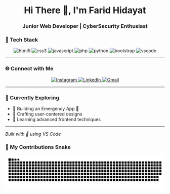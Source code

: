 <h1 align="center">Hi There 👋, I'm Farid Hidayat</h1>
<h3 align="center">Junior Web Developer | CyberSecurity Enthusiast</h3>

### 🚀 Tech Stack

<p align="center">
  <img src="https://cdn.jsdelivr.net/gh/devicons/devicon/icons/html5/html5-original.svg" alt="html5" width="40" height="40"/>
  <img src="https://cdn.jsdelivr.net/gh/devicons/devicon/icons/css3/css3-original.svg" alt="css3" width="40" height="40"/>
  <img src="https://cdn.jsdelivr.net/gh/devicons/devicon/icons/javascript/javascript-original.svg" alt="javascript" width="40" height="40"/>
  <img src="https://cdn.jsdelivr.net/gh/devicons/devicon/icons/php/php-original.svg" alt="php" width="40" height="40"/>
  <img src="https://cdn.jsdelivr.net/gh/devicons/devicon/icons/python/python-original.svg" alt="python" width="40" height="40"/>
  <img src="https://cdn.jsdelivr.net/gh/devicons/devicon/icons/bootstrap/bootstrap-original.svg" alt="bootstrap" width="40" height="40"/>
  <img src="https://cdn.jsdelivr.net/gh/devicons/devicon/icons/vscode/vscode-original.svg" alt="vscode" width="40" height="40"/>
</p>

---

### 🌐 Connect with Me

<p align="center">
  <a href="https://www.instagram.com/faridhiidayat/">
    <img src="https://img.shields.io/badge/Instagram-%23E4405F.svg?logo=Instagram&logoColor=white" alt="Instagram"/>
  </a>
  <a href="https://www.linkedin.com/in/faridhiidayat/">
    <img src="https://img.shields.io/badge/LinkedIn-%230077B5.svg?logo=LinkedIn&logoColor=white" alt="LinkedIn"/>
  </a>
  <a href="mailto:faarid.hidayat@gmail.com">
    <img src="https://img.shields.io/badge/Gmail-D14836?logo=gmail&logoColor=white" alt="Gmail"/>
  </a>
</p>


---

### 🧠 Currently Exploring
- 🔭 Building an Emergency App 🚨  
- 🎨 Crafting user-centered designs  
- 🌱 Learning advanced frontend techniques  

---

*Built with 💙 using VS Code*

### 🐍 My Contributions Snake
![snake gif](https://github.com/fariidhii/snake-contribution/raw/output/github-contribution-grid-snake-dark.svg
)
